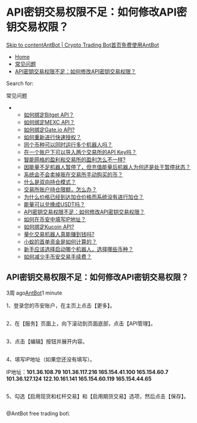 # API密钥交易权限不足：如何修改API密钥交易权限？

[Skip to content](https://www.antrade.io/guide/docs/cn/insufficient-api-trading-permissions/#content)[AntBot | Crypto Trading Bot](https://www.antrade.io/guide/docs/cn/)[首页](https://www.antrade.io/guide/docs/cn/)[免费使用AntBot](https://antrade.io/)

* [Home](https://www.antrade.io/guide/docs/cn)
* [常见问题](https://www.antrade.io/guide/docs/cn/cn-1dpg3cthijkng/)
* [API密钥交易权限不足：如何修改API密钥交易权限？](https://www.antrade.io/guide/docs/cn/insufficient-api-trading-permissions/)

Search for:

常见问题

*
  * [如何绑定Bitget API？](https://www.antrade.io/guide/docs/cn/binding\_bitget/)
  * [如何绑定MEXC API？](https://www.antrade.io/guide/docs/cn/binding\_mexc/)
  * [如何绑定Gate.io API?](https://www.antrade.io/guide/docs/cn/binding\_gateio/)
  * [如何重新进行快速授权？](https://www.antrade.io/guide/docs/cn/quickly-reauthorize-binance/)
  * [同个币种可以同时运行多个机器人吗？](https://www.antrade.io/guide/docs/cn/one-crypto-run-multiple-bots/)
  * [在一个账户下可以导入两个交易所的API Key吗？](https://www.antrade.io/guide/docs/cn/two-api-keys-under-one-account/)
  * [智能网格的盈利和交易所的盈利怎么不一样?](https://www.antrade.io/guide/docs/cn/the-profit-difference-in-ai-grid-and-exchange/)
  * [因能量不足机器人暂停了，但充值能量后机器人为何还是处于暂停状态？](https://www.antrade.io/guide/docs/cn/bots-are-stopped-when-purchased-energy/)
  * [系统会不会卖掉我在交易所手动购买的币？](https://www.antrade.io/guide/docs/cn/will-antbot-sell-funds-i-bought/)
  * [什么是双向持仓模式？](https://www.antrade.io/guide/docs/cn/hedge-mode/)
  * [交易所账户持仓限额，怎么办？](https://www.antrade.io/guide/docs/cn/position-limit-of-exchange-account/)
  * [为什么价格已经到达加仓价格而系统没有进行加仓？](https://www.antrade.io/guide/docs/cn/why-is-position-not-added/)
  * [能量可以兑换成USDT吗？](https://www.antrade.io/guide/docs/cn/energy-exchange-usdt/)
  * [API密钥交易权限不足：如何修改API密钥交易权限？](https://www.antrade.io/guide/docs/cn/insufficient-api-trading-permissions/)
  * [如何在币安中填写IP地址？](https://www.antrade.io/guide/docs/cn/ip-address-of-binance/)
  * [如何绑定Kucoin API?](https://www.antrade.io/guide/docs/cn/binding\_kucoin/)
  * [量化交易机器人真能赚到钱吗?](https://www.antrade.io/guide/docs/cn/can-quantitative-trading-robots-really-make-money/)
  * [小蚁的首单资金是如何计算的？](https://www.antrade.io/guide/docs/cn/how-is-antbots-initial-positions-calculated/)
  * [新手应该选择启动哪个机器人，选择哪些币种？](https://www.antrade.io/guide/docs/cn/which-robot-should-a-novice-choose-to-start/)
  * [如何减少手币安交易手续费？](https://www.antrade.io/guide/docs/cn/reducing-trading-fees/)

## API密钥交易权限不足：如何修改API密钥交易权限？

3周 ago[AntBot](https://www.antrade.io/guide/docs/cn/author/antbot/)1 minute

1、登录您的币安账户，在主页上点击【更多】。

<figure><img src="https://www.antrade.io/guide/docs/en/wp-content/uploads/2023/02/1-5.jpg" alt=""><figcaption></figcaption></figure>

2、在【服务】页面上，向下滚动到页面底部，点击【API管理】。

<figure><img src="https://www.antrade.io/guide/docs/en/wp-content/uploads/2023/02/2-5.jpg" alt=""><figcaption></figcaption></figure>

3、点击【编辑】按钮并展开内容。

<figure><img src="https://www.antrade.io/guide/docs/en/wp-content/uploads/2023/02/3jpg-3.jpg" alt=""><figcaption></figcaption></figure>

4、填写IP地址（如果您还没有填写）。

IP地址：**101.36.108.79 101.36.117.216 165.154.41.100 165.154.60.7 101.36.127.124 122.10.161.141 165.154.60.119 165.154.44.65**

<figure><img src="https://www.antrade.io/guide/docs/en/wp-content/uploads/2023/02/7-2.jpg" alt=""><figcaption></figcaption></figure>

5、勾选【启用现货和杠杆交易】和【启用期货交易】选项，然后点击【保存】。

<figure><img src="https://www.antrade.io/guide/docs/en/wp-content/uploads/2023/02/532.jpg" alt=""><figcaption></figcaption></figure>

@AntBot free trading bot\
